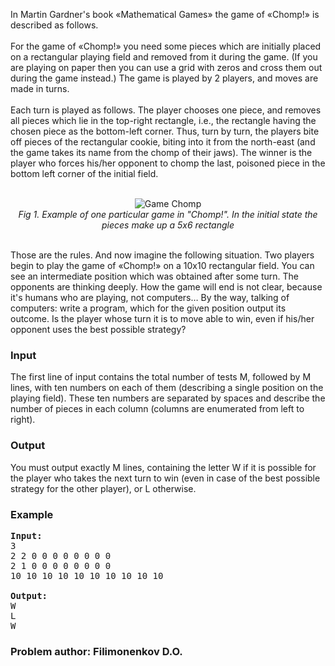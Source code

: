 <p> In Martin Gardner's book «Mathematical Games» the game of «Chomp!» is described as follows. 
<br><br>
For the game of «Chomp!» you need some pieces which are initially placed on a rectangular playing field and removed from it during the game. (If you are playing on paper then you can use a grid with zeros and cross them out during the game instead.) The game is played by 2 players, and moves are made in turns.
<br><br>
Each turn is played as follows. The player chooses one piece, and removes all pieces which lie in the top-right rectangle, i.e., the rectangle having the chosen piece as the bottom-left corner. Thus, turn by turn, the players bite off pieces of the rectangular cookie, biting into it from the north-east (and the game takes its name from the chomp of their jaws). The winner is the player who forces his/her opponent to chomp the last, poisoned piece in the bottom left corner of the initial field.
<br><br>
</p><center><img src="/ZEL08/content/Click.gif" alt="Game Chomp"><br><i>Fig 1. Example of one particular game in "Chomp!". In the initial state the pieces make up a 5х6 rectangle</i></center>
<br>
<p>Those are the rules. And now imagine the following situation. Two players begin to play the game of «Chomp!» on a 10x10 rectangular field. You can see an intermediate position which was obtained after some turn. The opponents are thinking deeply. How the game will end is not clear, because it's humans who are playing, not computers… By the way, talking of computers: write a program, which for the given position output its outcome. Is the player whose turn it is to move able to win, even if his/her opponent uses the best possible strategy?

</p><h3>Input</h3>
<p>The first line of input contains the total number of tests M, followed by M lines, with ten numbers on each of them (describing a single position on the playing field). These ten numbers are separated by spaces and describe the number of pieces in each column (columns are enumerated from left to right).

</p><h3>Output</h3>
<p>You must output exactly M lines, containing the letter W if it is possible for the player who takes the next turn to win (even in case of the best possible strategy for the other player), or L otherwise.

</p><h3>Example</h3>

<pre><b>Input:</b>
3
2 2 0 0 0 0 0 0 0 0
2 1 0 0 0 0 0 0 0 0
10 10 10 10 10 10 10 10 10 10

<b>Output:</b>
W
L
W
</pre>
<h3>Problem author: Filimonenkov D.O.</h3>